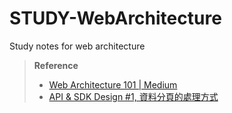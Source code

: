 # STUDY-WebArchitecture
Study notes for web architecture

> **Reference**
> - [Web Architecture 101 | Medium](https://engineering.videoblocks.com/web-architecture-101-a3224e126947?fbclid=IwAR0mt6_2TS8fixCG5BNBsb7X7soJBA4tbdHEQMPXATZoeeg5iO7qq8oZfm4)
> - [API & SDK Design #1, 資料分頁的處理方式](https://columns.chicken-house.net/2016/10/10/microservice3/)

